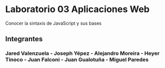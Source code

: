 # Laboratorio 03 Aplicaciones Web
Conocer la sintaxis de JavaScript y sus bases
## Integrantes
### Jared Valenzuela - Joseph Yépez - Alejandro Moreira - Heyer Tinoco - Juan Falconi - Juan Gualotuña - Miguel Paredes
